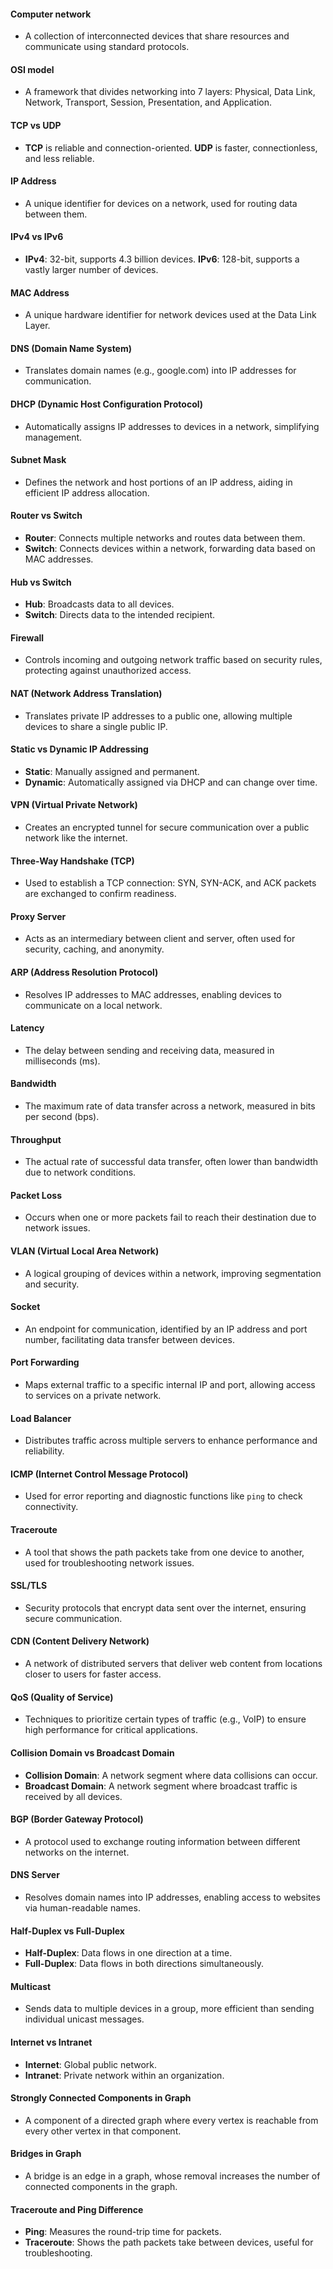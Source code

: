 #### **Computer network**

- A collection of interconnected devices that share resources and communicate using standard protocols.

#### **OSI model**

- A framework that divides networking into 7 layers: Physical, Data Link, Network, Transport, Session, Presentation, and Application.

#### **TCP vs UDP**

- **TCP** is reliable and connection-oriented. **UDP** is faster, connectionless, and less reliable.

#### **IP Address**

- A unique identifier for devices on a network, used for routing data between them.

#### **IPv4 vs IPv6**

- **IPv4**: 32-bit, supports 4.3 billion devices. **IPv6**: 128-bit, supports a vastly larger number of devices.

#### **MAC Address**

- A unique hardware identifier for network devices used at the Data Link Layer.

#### **DNS (Domain Name System)**

- Translates domain names (e.g., google.com) into IP addresses for communication.

#### **DHCP (Dynamic Host Configuration Protocol)**

- Automatically assigns IP addresses to devices in a network, simplifying management.

#### **Subnet Mask**

- Defines the network and host portions of an IP address, aiding in efficient IP address allocation.

#### **Router vs Switch**

- **Router**: Connects multiple networks and routes data between them.
- **Switch**: Connects devices within a network, forwarding data based on MAC addresses.

#### **Hub vs Switch**

- **Hub**: Broadcasts data to all devices.
- **Switch**: Directs data to the intended recipient.

#### **Firewall**

- Controls incoming and outgoing network traffic based on security rules, protecting against unauthorized access.

#### **NAT (Network Address Translation)**

- Translates private IP addresses to a public one, allowing multiple devices to share a single public IP.

#### **Static vs Dynamic IP Addressing**

- **Static**: Manually assigned and permanent.
- **Dynamic**: Automatically assigned via DHCP and can change over time.

#### **VPN (Virtual Private Network)**

- Creates an encrypted tunnel for secure communication over a public network like the internet.

#### **Three-Way Handshake (TCP)**

- Used to establish a TCP connection: SYN, SYN-ACK, and ACK packets are exchanged to confirm readiness.

#### **Proxy Server**

- Acts as an intermediary between client and server, often used for security, caching, and anonymity.

#### **ARP (Address Resolution Protocol)**

- Resolves IP addresses to MAC addresses, enabling devices to communicate on a local network.

#### **Latency**

- The delay between sending and receiving data, measured in milliseconds (ms).

#### **Bandwidth**

- The maximum rate of data transfer across a network, measured in bits per second (bps).

#### **Throughput**

- The actual rate of successful data transfer, often lower than bandwidth due to network conditions.

#### **Packet Loss**

- Occurs when one or more packets fail to reach their destination due to network issues.

#### **VLAN (Virtual Local Area Network)**

- A logical grouping of devices within a network, improving segmentation and security.

#### **Socket**

- An endpoint for communication, identified by an IP address and port number, facilitating data transfer between devices.

#### **Port Forwarding**

- Maps external traffic to a specific internal IP and port, allowing access to services on a private network.

#### **Load Balancer**

- Distributes traffic across multiple servers to enhance performance and reliability.

#### **ICMP (Internet Control Message Protocol)**

- Used for error reporting and diagnostic functions like `ping` to check connectivity.

#### **Traceroute**

- A tool that shows the path packets take from one device to another, used for troubleshooting network issues.

#### **SSL/TLS**

- Security protocols that encrypt data sent over the internet, ensuring secure communication.

#### **CDN (Content Delivery Network)**

- A network of distributed servers that deliver web content from locations closer to users for faster access.

#### **QoS (Quality of Service)**

- Techniques to prioritize certain types of traffic (e.g., VoIP) to ensure high performance for critical applications.

#### **Collision Domain vs Broadcast Domain**

- **Collision Domain**: A network segment where data collisions can occur.
- **Broadcast Domain**: A network segment where broadcast traffic is received by all devices.

#### **BGP (Border Gateway Protocol)**

- A protocol used to exchange routing information between different networks on the internet.

#### **DNS Server**

- Resolves domain names into IP addresses, enabling access to websites via human-readable names.

#### **Half-Duplex vs Full-Duplex**

- **Half-Duplex**: Data flows in one direction at a time.
- **Full-Duplex**: Data flows in both directions simultaneously.

#### **Multicast**

- Sends data to multiple devices in a group, more efficient than sending individual unicast messages.

#### **Internet vs Intranet**

- **Internet**: Global public network.
- **Intranet**: Private network within an organization.

#### **Strongly Connected Components in Graph**

- A component of a directed graph where every vertex is reachable from every other vertex in that component.

#### **Bridges in Graph**

- A bridge is an edge in a graph, whose removal increases the number of connected components in the graph.

#### **Traceroute and Ping Difference**

- **Ping**: Measures the round-trip time for packets.
- **Traceroute**: Shows the path packets take between devices, useful for troubleshooting.
